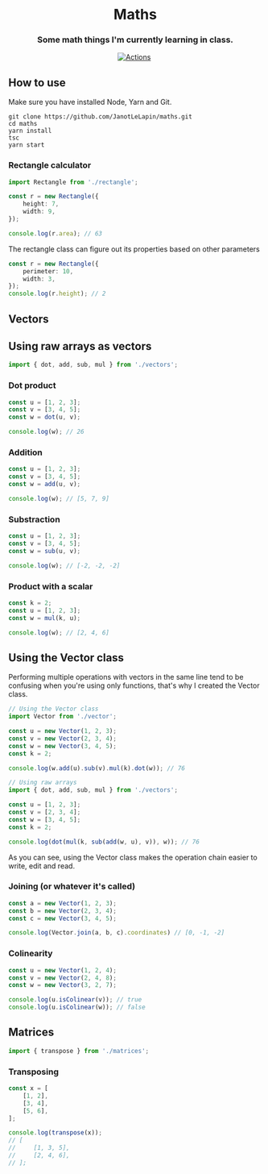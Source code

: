 <div align="center">
    <br/>
    <p>
        <h1>Maths</h1>
        <h3>Some math things I'm currently learning in class.</h3>
    </p>
    <p>
        <a href="https://github.com/JanotLeLapin/maths/actions"><img src="https://github.com/JanotLeLapin/maths/workflows/Node.js%20CI/badge.svg?event=push" alt="Actions" /></a>
        <a href="https://github.com/JanotLeLapin"><img href="https://img.shields.io/github/followers/JanotLeLapin" /></a>
    </p>
</div>

## How to use
Make sure you have installed Node, Yarn and Git.
```
git clone https://github.com/JanotLeLapin/maths.git
cd maths
yarn install
tsc
yarn start
```

### Rectangle calculator
```ts
import Rectangle from './rectangle';
```

```ts
const r = new Rectangle({
    height: 7,
    width: 9,
});

console.log(r.area); // 63
```
The rectangle class can figure out its properties based on other parameters
```ts
const r = new Rectangle({
    perimeter: 10,
    width: 3,
});
console.log(r.height); // 2
```

## Vectors

## Using raw arrays as vectors
```ts
import { dot, add, sub, mul } from './vectors';
```

### Dot product
```ts
const u = [1, 2, 3];
const v = [3, 4, 5];
const w = dot(u, v);

console.log(w); // 26
```

### Addition
```ts
const u = [1, 2, 3];
const v = [3, 4, 5];
const w = add(u, v);

console.log(w); // [5, 7, 9]
```

### Substraction
```ts
const u = [1, 2, 3];
const v = [3, 4, 5];
const w = sub(u, v);

console.log(w); // [-2, -2, -2]
```

### Product with a scalar
```ts
const k = 2;
const u = [1, 2, 3];
const w = mul(k, u);

console.log(w); // [2, 4, 6]
```

## Using the Vector class

Performing multiple operations with vectors in the same line tend to be confusing when you're using only functions, that's why I created the Vector class.
```ts
// Using the Vector class
import Vector from './vector';

const u = new Vector(1, 2, 3);
const v = new Vector(2, 3, 4);
const w = new Vector(3, 4, 5);
const k = 2;

console.log(w.add(u).sub(v).mul(k).dot(w)); // 76

// Using raw arrays
import { dot, add, sub, mul } from './vectors';

const u = [1, 2, 3];
const v = [2, 3, 4];
const w = [3, 4, 5];
const k = 2;

console.log(dot(mul(k, sub(add(w, u), v)), w)); // 76
```
As you can see, using the Vector class makes the operation chain easier to write, edit and read.

### Joining (or whatever it's called)
```ts
const a = new Vector(1, 2, 3);
const b = new Vector(2, 3, 4);
const c = new Vector(3, 4, 5);

console.log(Vector.join(a, b, c).coordinates) // [0, -1, -2]
```

### Colinearity
```ts
const u = new Vector(1, 2, 4);
const v = new Vector(2, 4, 8);
const w = new Vector(3, 2, 7);

console.log(u.isColinear(v)); // true
console.log(u.isColinear(w)); // false
```

## Matrices
```ts
import { transpose } from './matrices';
```

### Transposing
```ts
const x = [
    [1, 2],
    [3, 4],
    [5, 6],
];

console.log(transpose(x));
// [
//     [1, 3, 5],
//     [2, 4, 6],
// ];
```
